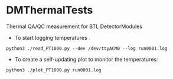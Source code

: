 # DMThermalTests
Thermal QA/QC measurement for BTL DetectorModules

- To start logging temperatures
```
python3 ./read_PT1000.py --dev /dev/ttyACM0 --log run0001.log
```

- To create a self-updating plot to monitor the temperatures:
```
python3 ./plot_PT1000.py run0001.log
```
